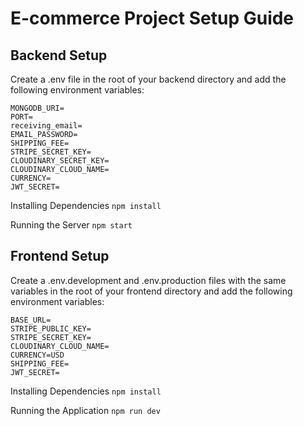# E-commerce Project Setup Guide

## Backend Setup
Create a .env file in the root of your backend directory and add the following environment variables:

```
MONGODB_URI=
PORT=
receiving_email=
EMAIL_PASSWORD=
SHIPPING_FEE=
STRIPE_SECRET_KEY=
CLOUDINARY_SECRET_KEY=
CLOUDINARY_CLOUD_NAME=
CURRENCY=
JWT_SECRET=
```

Installing Dependencies
```npm install```

Running the Server
```npm start```


## Frontend Setup
Create a .env.development and .env.production files with the same variables in the root of your frontend directory and add the following environment variables:
```
BASE_URL=
STRIPE_PUBLIC_KEY=
STRIPE_SECRET_KEY=
CLOUDINARY_CLOUD_NAME=
CURRENCY=USD
SHIPPING_FEE=
JWT_SECRET=
```

Installing Dependencies
```npm install```

Running the Application
```npm run dev```
